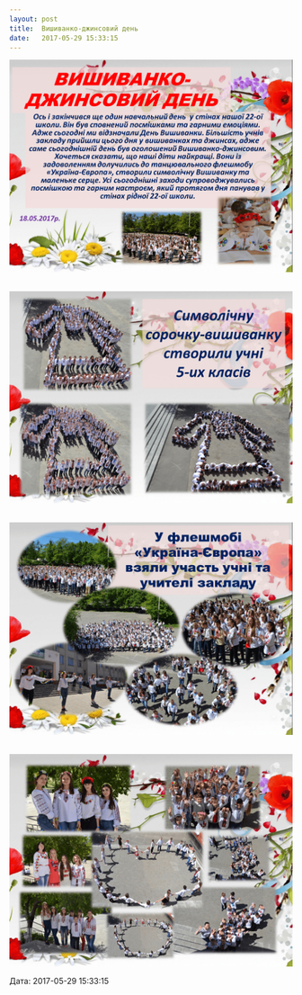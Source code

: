 ```yaml
---
layout: post
title:  Вишиванко-джинсовий день
date:   2017-05-29 15:33:15
---
```

![](/assets/tiger-1496061052.png)

 ![](/assets/tiger-1496061094.png)

 ![](/assets/tiger-1496061133.png)

 ![](/assets/tiger-1496061177.png)

  
Дата: 2017-05-29 15:33:15